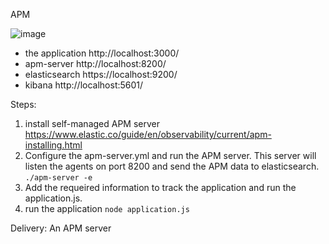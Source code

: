 APM

![image](https://github.com/user-attachments/assets/30ed7bd8-e9bb-4af2-a383-40ca2248244c)


* the application http://localhost:3000/
* apm-server http://localhost:8200/
* elasticsearch https://localhost:9200/
* kibana http://localhost:5601/

Steps:
1. install self-managed APM server https://www.elastic.co/guide/en/observability/current/apm-installing.html
2. Configure the apm-server.yml and run the APM server. This server will listen the agents on port 8200 and send the APM data to elasticsearch. `./apm-server -e`
3. Add the requeired information to track the application and run the application.js.
4. run the application `node application.js`

Delivery:
An APM server
